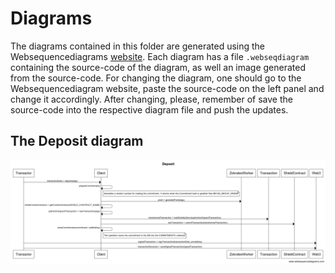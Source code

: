 # Diagrams
The diagrams contained in this folder are generated using the Websequencediagrams [website](https://www.websequencediagrams.com/). Each diagram has a file `.webseqdiagram` containing the source-code of the diagram, as well an image generated from the source-code. For changing the diagram, one should go to the Websequencediagram website, paste the source-code on the left panel and change it accordingly. After changing, please, remember of save the source-code into the respective diagram file and push the updates.

## The Deposit diagram
![Deposit diagram](Deposit.png "Deposit diagram")

